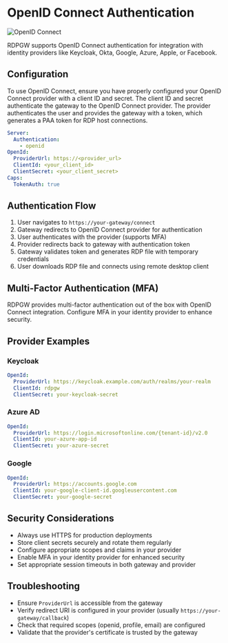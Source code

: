 # OpenID Connect Authentication

![OpenID Connect](images/flow-openid.svg)

RDPGW supports OpenID Connect authentication for integration with identity providers like Keycloak, Okta, Google, Azure, Apple, or Facebook.

## Configuration

To use OpenID Connect, ensure you have properly configured your OpenID Connect provider with a client ID and secret. The client ID and secret authenticate the gateway to the OpenID Connect provider. The provider authenticates the user and provides the gateway with a token, which generates a PAA token for RDP host connections.

```yaml
Server:
  Authentication:
    - openid
OpenId:
  ProviderUrl: https://<provider_url>
  ClientId: <your_client_id>
  ClientSecret: <your_client_secret>
Caps:
  TokenAuth: true
```

## Authentication Flow

1. User navigates to `https://your-gateway/connect`
2. Gateway redirects to OpenID Connect provider for authentication
3. User authenticates with the provider (supports MFA)
4. Provider redirects back to gateway with authentication token
5. Gateway validates token and generates RDP file with temporary credentials
6. User downloads RDP file and connects using remote desktop client

## Multi-Factor Authentication (MFA)

RDPGW provides multi-factor authentication out of the box with OpenID Connect integration. Configure MFA in your identity provider to enhance security.

## Provider Examples

### Keycloak
```yaml
OpenId:
  ProviderUrl: https://keycloak.example.com/auth/realms/your-realm
  ClientId: rdpgw
  ClientSecret: your-keycloak-secret
```

### Azure AD
```yaml
OpenId:
  ProviderUrl: https://login.microsoftonline.com/{tenant-id}/v2.0
  ClientId: your-azure-app-id
  ClientSecret: your-azure-secret
```

### Google
```yaml
OpenId:
  ProviderUrl: https://accounts.google.com
  ClientId: your-google-client-id.googleusercontent.com
  ClientSecret: your-google-secret
```

## Security Considerations

- Always use HTTPS for production deployments
- Store client secrets securely and rotate them regularly
- Configure appropriate scopes and claims in your provider
- Enable MFA in your identity provider for enhanced security
- Set appropriate session timeouts in both gateway and provider

## Troubleshooting

- Ensure `ProviderUrl` is accessible from the gateway
- Verify redirect URI is configured in your provider (usually `https://your-gateway/callback`)
- Check that required scopes (openid, profile, email) are configured
- Validate that the provider's certificate is trusted by the gateway
